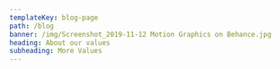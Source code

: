 ```yaml
---
templateKey: blog-page
path: /blog
banner: /img/Screenshot_2019-11-12 Motion Graphics on Behance.jpg
heading: About our values
subheading: More Values
---
```


